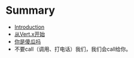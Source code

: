 # Summary

* [Introduction](README.md)
* [从Vert.x开始](从Vert-x开始.md)
* [你是傻瓜吗](你是傻瓜吗.md)
* 不要call（调用、打电话）我们，我们会call给你。

